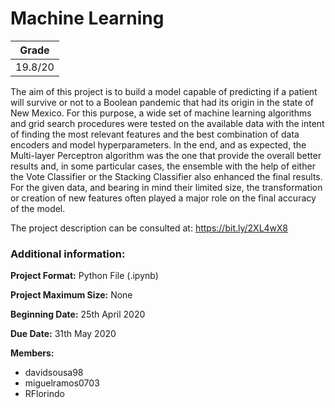 # Machine Learning


| Grade                |
|:--------------------:|
| 19.8/20                |

The aim of this project is to build a model capable of predicting if a patient will survive or not to a Boolean pandemic that had its origin in the state of New Mexico. For this purpose, a wide set of machine learning algorithms and grid search procedures were tested on the available data with the intent of finding the most relevant features and the best combination of data encoders and model hyperparameters. In the end, and as expected, the Multi-layer Perceptron algorithm was the one that provide the overall better results and, in some particular cases, the ensemble with the help of either the Vote Classifier or the Stacking Classifier also enhanced the final results. For the given data, and bearing in mind their limited size, the transformation or creation of new features often played a major role on the final accuracy of the model.

The project description can be consulted at: https://bit.ly/2XL4wX8

### Additional information:

**Project Format:** Python File (.ipynb)

**Project Maximum Size:** None

**Beginning Date:** 25th April 2020

**Due Date:** 31th May 2020

**Members:**
- davidsousa98
- miguelramos0703
- RFlorindo
